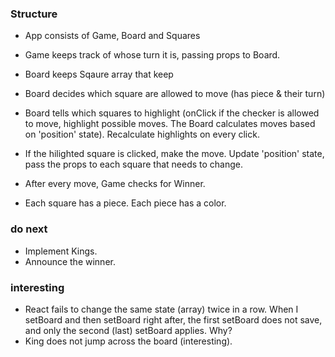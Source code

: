### Structure
- App consists of Game, Board and Squares
- Game keeps track of whose turn it is, passing props to Board.
- Board keeps Sqaure array that keep 
- Board decides which square are allowed to move (has piece & their turn)
- Board tells which squares to highlight (onClick if the checker is allowed to move, highlight possible moves. 
The Board calculates moves based on 'position' state). Recalculate highlights on every click.
- If the hilighted square is clicked, make the move. Update 'position' state, pass the props to each square that needs to change.
- After every move, Game checks for Winner.

- Each square has a piece. Each piece has a color.


### do next
- Implement Kings.
- Announce the winner.


### interesting
- React fails to change the same state (array) twice in a row. When I setBoard and then setBoard right after, the first setBoard does not save, and only the second (last) setBoard applies. Why?
- King does not jump across the board (interesting).